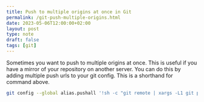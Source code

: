 ```yaml
---
title: Push to multiple origins at once in Git
permalink: /git-push-multiple-origins.html
date: 2023-05-06T12:00:00+02:00
layout: post
type: note
draft: false
tags: [git]
---
```


Sometimes you want to push to multiple origins at once. This is useful if you
have a mirror of your repository on another server. You can do this by adding
multiple push urls to your git config. This is a shorthand for command above.

```sh
git config --global alias.pushall '!sh -c "git remote | xargs -L1 git push --all"'
```

